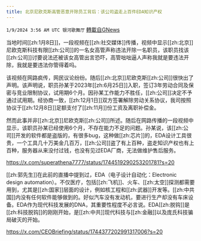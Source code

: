 ```yaml
---
title: 北京尼欧克斯高管恶意开除员工背后：该公司盗走上百件EDA知识产权
---
```

`1/9/2024 3:56 AM UTC 银河歌舞厅` [轉載自GNews](https://gnews.org/articles/2199187)

当地时间[[zh:1月8日]]，一段视频在[[zh:社交媒体]]传播，视频中显示[[zh:北京]]尼欧克斯科技有限[[zh:公司]]的一名女高管声称违法开除一名职员，该职员找该[[zh:公司]]讨要说法还被该女高管出言恐吓，高管咄咄逼人声称我就是要违法开除，我就是要违法你管得着吗。

该视频在网路疯传，网民议论纷纷。随后[[zh:北京]]尼欧克斯[[zh:公司]]很快出了声明。该声明说，职员孙某于2023年[[zh:6月25日]]入职，签订3年劳动合同及保密与竞业限制协议，试用期6个月。因孙某工作能力不胜任，[[zh:公司]]决定不予通过试用期。经协商一致，[[zh:12月1日]]双方签署解除劳动关系协议，我司按照协议于[[zh:12月8日]]足额支付了[[zh:11月]]份工资及离职补偿金。

然而此事并非[[zh:北京]]尼欧克斯[[zh:公司]]所述。随后在网路传播的一段视频中显示，该职员孙某已经使用6个月，不存在能力不足的问题。孙某说，该[[zh:公司]]开发的软件都是盗版的，有很多bug，这种做[[zh:芯片]]的，EDA设计工具很贵，一个工具几十万美金几百万，[[zh:公司]]盗了有上百种，盗走知识产权也有上百种，服务器从来没付过钱，也没有见过EDA厂商，无法做维护售后服务。

https://x.com/superathena7777/status/1744519290253201781?s=20


[[zh:郭先生]]在此前的直播中提到过，EDA（电子设计自动化：Electronic design automation）。不仅医疗，包括[[zh:飞机]]、火车、[[zh:太空]]探测都需要用到，尤其是[[zh:国家]]层面的设计，例如核工程和[[zh:武器]]开发等。[[zh:中共国]]内没有任何软件能够做到的。好似汽车没有发动机，要进行生产却没有车床设备。EDA作为现代科技发展的DNA，其重要性程度不必言说。EDA[[zh:脱钩]]是[[zh:科技脱钩]]的刚刚开始，是[[zh:中共]]现代科技与[[zh:金融]]以及庞氏科技骗局破灭的开始。

https://x.com/CEOBriefing/status/1744377202991317006?s=20




